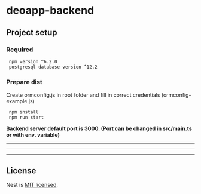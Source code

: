 # deoapp-backend

## Project setup
### Required
```
 npm version ^6.2.0 
 postgresql database version ^12.2 
```
### Prepare dist

Create ormconfig.js in root folder and fill in correct credentials (ormconfig-example.js)
```
 npm install
 npm run start
```
**Backend server default port is 3000. (Port can be changed in src/main.ts or with env. variable)**

<hr>
<hr>
<hr>

## License


  Nest is [MIT licensed](LICENSE).


